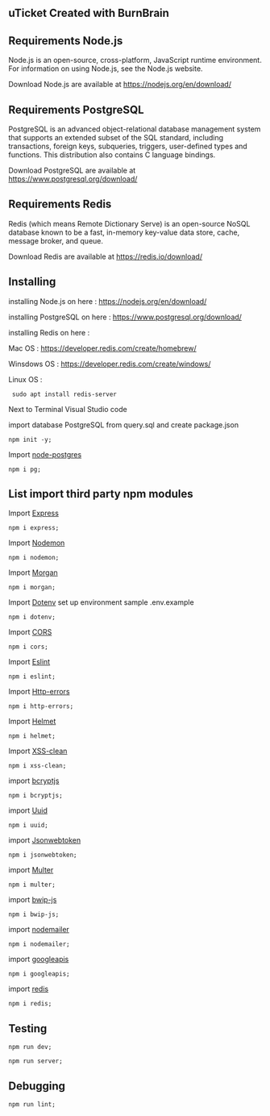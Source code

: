 ## uTicket Created with BurnBrain 

## Requirements Node.js

Node.js is an open-source, cross-platform, JavaScript runtime environment.
For information on using Node.js, see the Node.js website.

Download Node.js are available at https://nodejs.org/en/download/

## Requirements PostgreSQL

PostgreSQL is an advanced object-relational database management system
that supports an extended subset of the SQL standard, including
transactions, foreign keys, subqueries, triggers, user-defined types
and functions. This distribution also contains C language bindings.

Download PostgreSQL are available at https://www.postgresql.org/download/

## Requirements Redis

Redis (which means Remote Dictionary Serve) is an open-source NoSQL database known to be a fast, in-memory key-value data store, cache, message broker, and queue.

Download Redis are available at https://redis.io/download/

## Installing

installing Node.js on here : https://nodejs.org/en/download/

installing PostgreSQL on here : https://www.postgresql.org/download/

installing Redis on here :

Mac OS : https://developer.redis.com/create/homebrew/

Winsdows OS : https://developer.redis.com/create/windows/

Linux OS :

```shell
 sudo apt install redis-server
```


Next to Terminal Visual Studio code

import database PostgreSQL from query.sql and create package.json

```shell
npm init -y;
```

Import [node-postgres]

```shell
npm i pg;
```

## List import third party npm modules

Import [Express]

```shell
npm i express;
```

Import [Nodemon]

```shell
npm i nodemon;
```

Import [Morgan]

```shell
npm i morgan;
```

Import [Dotenv]
set up environment sample .env.example

```shell
npm i dotenv;
```

Import [CORS]

```shell
npm i cors;
```

Import [Eslint]

```shell
npm i eslint;
```

Import [Http-errors]

```shell
npm i http-errors;
```

Import [Helmet]

```shell
npm i helmet;
```

Import [XSS-clean]

```shell
npm i xss-clean;
```

import [bcryptjs]

```shell
npm i bcryptjs;
```

import [Uuid]

```shell
npm i uuid;
```

import [Jsonwebtoken]

```shell
npm i jsonwebtoken;
```

import [Multer]

```shell
npm i multer;
```


import [bwip-js]

```shell
npm i bwip-js;
```


import [nodemailer]

```shell
npm i nodemailer;
```

import [googleapis]

```shell
npm i googleapis;
```


import [redis]

```shell
npm i redis;
```





[express]: http://expressjs.com
[nodemon]: https://www.npmjs.com/package/nodemon
[morgan]: https://www.npmjs.com/package/morgan
[postgressql]: https://node-postgres.com
[dotenv]: https://www.npmjs.com/package/dotenv
[cors]: https://www.npmjs.com/package/cors
[eslint]: https://eslint.org
[http-errors]: https://www.npmjs.com/package/http-errors
[bcryptjs]: https://www.npmjs.com/package/bcrypt
[uuid]: https://www.npmjs.com/package/uuid
[jsonwebtoken]: https://www.npmjs.com/package/jsonwebtoken
[multer]: https://www.npmjs.com/package/multer
[redis]: https://www.npmjs.com/package/redis
[express]: http://expressjs.com
[nodemon]: https://www.npmjs.com/package/nodemon
[morgan]: https://www.npmjs.com/package/morgan
[dotenv]: https://www.npmjs.com/package/dotenv
[cors]: https://www.npmjs.com/package/cors
[eslint]: https://eslint.org
[http-errors]: https://www.npmjs.com/package/http-errors
[helmet]: https://www.npmjs.com/package/helmet
[xss-clean]: https://www.npmjs.com/package/xss-clean#use
[node-postgres]: https://www.npmjs.com/package/pg




[bwip-js]: https://www.npmjs.com/package/bwip-js

[googleapis]: https://www.npmjs.com/package/googleapis

[nodemailer]: https://www.npmjs.com/package/nodemailer


## Testing

```shell
npm run dev;
```

```shell
npm run server;
```

## Debugging

```shell
npm run lint;
```
